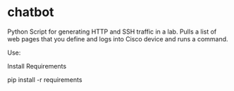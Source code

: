 # chatbot
Python Script for generating HTTP and SSH traffic in a lab.  Pulls a list of web pages that you define and logs into Cisco device and runs a command.

Use:

Install Requirements

pip install -r requirements

